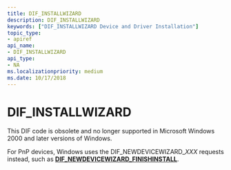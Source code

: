 ```yaml
---
title: DIF_INSTALLWIZARD
description: DIF_INSTALLWIZARD
keywords: ["DIF_INSTALLWIZARD Device and Driver Installation"]
topic_type:
- apiref
api_name:
- DIF_INSTALLWIZARD
api_type:
- NA
ms.localizationpriority: medium
ms.date: 10/17/2018
---
```


# DIF_INSTALLWIZARD


This DIF code is obsolete and no longer supported in Microsoft Windows 2000 and later versions of Windows.

For PnP devices, Windows uses the DIF_NEWDEVICEWIZARD_*XXX* requests instead, such as [**DIF_NEWDEVICEWIZARD_FINISHINSTALL**](dif-newdevicewizard-finishinstall.md).

 

 





